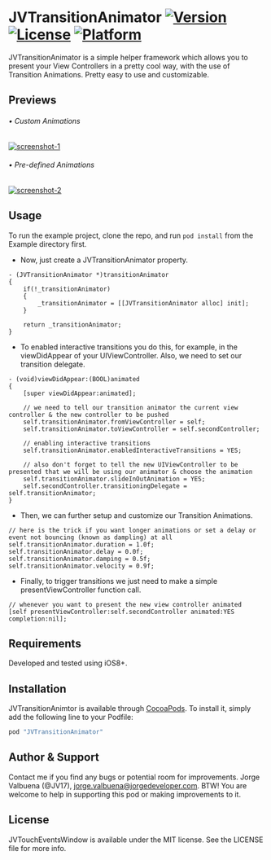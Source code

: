 # JVTransitionAnimator [![Version](https://img.shields.io/cocoapods/v/JVTransitionAnimator.svg?style=flat)](http://cocoapods.org/pods/JVTransitionAnimator) [![License](https://img.shields.io/cocoapods/l/JVTransitionAnimator.svg?style=flat)](http://cocoapods.org/pods/JVTransitionAnimator) [![Platform](https://img.shields.io/cocoapods/p/JVTransitionAnimator.svg?style=flat)](http://cocoapods.org/pods/JVTransitionAnimator)

JVTransitionAnimator is a simple helper framework which allows you to present your View Controllers in a pretty cool way, with the use of Transition Animations. Pretty easy to use and customizable.

## Previews

###### • Custom Animations

<a href="http://www.youtube.com/watch?feature=player_embedded&v=6LySLa1raXk?autoplay=1" target="_blank">![screenshot-1](Previews/jvtransition.preview1.gif)</a>

###### • Pre-defined Animations

<a href="http://www.youtube.com/watch?feature=player_embedded&v=wwb_7fKS7F0?autoplay=1" target="_blank">![screenshot-2](Previews/jvtransition.preview3.gif)</a>

## Usage

To run the example project, clone the repo, and run `pod install` from the Example directory first.

* Now, just create a JVTransitionAnimator property.

```objc
- (JVTransitionAnimator *)transitionAnimator
{
    if(!_transitionAnimator)
    {
        _transitionAnimator = [[JVTransitionAnimator alloc] init];
    }

    return _transitionAnimator;
}
```

* To enabled interactive transitions you do this, for example, in the viewDidAppear of your UIViewController. Also, we need to set our transition delegate.

```objc
- (void)viewDidAppear:(BOOL)animated
{
    [super viewDidAppear:animated];

    // we need to tell our transition animator the current view controller & the new controller to be pushed
    self.transitionAnimator.fromViewController = self;
    self.transitionAnimator.toViewController = self.secondController;

    // enabling interactive transitions
    self.transitionAnimator.enabledInteractiveTransitions = YES;

    // also don't forget to tell the new UIViewController to be presented that we will be using our animator & choose the animation
    self.transitionAnimator.slideInOutAnimation = YES;
    self.secondController.transitioningDelegate = self.transitionAnimator;
}
```

* Then, we can further setup and customize our Transition Animations.

```objc
// here is the trick if you want longer animations or set a delay or event not bouncing (known as dampling) at all
self.transitionAnimator.duration = 1.0f;
self.transitionAnimator.delay = 0.0f;
self.transitionAnimator.damping = 0.5f;
self.transitionAnimator.velocity = 0.9f;
```

* Finally, to trigger transitions we just need to make a simple presentViewController function call.

```objc
// whenever you want to present the new view controller animated
[self presentViewController:self.secondController animated:YES completion:nil];
```

## Requirements

Developed and tested using iOS8+.

## Installation

JVTransitionAnimtor is available through [CocoaPods](http://cocoapods.org). To install
it, simply add the following line to your Podfile:

```ruby
pod "JVTransitionAnimator"
```

## Author & Support

Contact me if you find any bugs or potential room for improvements. Jorge Valbuena (@JV17), jorge.valbuena@jorgedeveloper.com. BTW! You are welcome to help in supporting this pod or making improvements to it.

## License

JVTouchEventsWindow is available under the MIT license. See the LICENSE file for more info.
